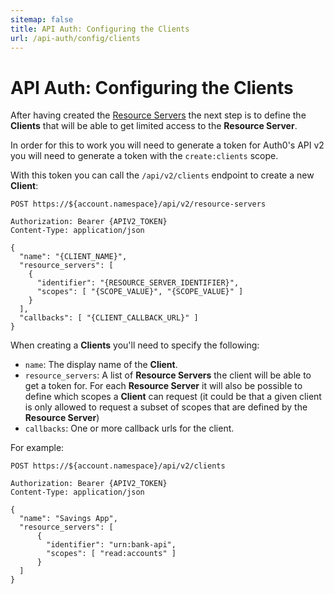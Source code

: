 ```yaml
---
sitemap: false
title: API Auth: Configuring the Clients
url: /api-auth/config/clients
---
```


# API Auth: Configuring the Clients

After having created the [Resource Servers](/api-auth/config/resource-servers) the next step is to define the **Clients** that will be able to get limited access to the **Resource Server**.

In order for this to work you will need to generate a token for Auth0's API v2 you will need to generate a token with the `create:clients` scope.

With this token you can call the `/api/v2/clients` endpoint to create a new **Client**:

```text
POST https://${account.namespace}/api/v2/resource-servers

Authorization: Bearer {APIV2_TOKEN}
Content-Type: application/json

{
  "name": "{CLIENT_NAME}",
  "resource_servers": [
    {
      "identifier": "{RESOURCE_SERVER_IDENTIFIER}",
      "scopes": [ "{SCOPE_VALUE}", "{SCOPE_VALUE}" ]  
    }
  ],
  "callbacks": [ "{CLIENT_CALLBACK_URL}" ]
}
```

When creating a **Clients** you'll need to specify the following:

 - `name`: The display name of the **Client**.
 - `resource_servers`: A list of **Resource Servers** the client will be able to get a token for. For each **Resource Server** it will also be possible to define which scopes a **Client** can request (it could be that a given client is only allowed to request a subset of scopes that are defined by the **Resource Server**)
 - `callbacks`: One or more callback urls for the client.

For example:

```text
POST https://${account.namespace}/api/v2/clients

Authorization: Bearer {APIV2_TOKEN}
Content-Type: application/json

{
  "name": "Savings App",
  "resource_servers": [
      {
        "identifier": "urn:bank-api",
        "scopes": [ "read:accounts" ]
      }
  ]
}
```
